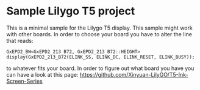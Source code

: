 # Sample Lilygo T5 project

This is a minimal sample for the Lilygo T5 display.  This sample might
work with other boards.  In order to choose your board you have to
alter the line that reads:

`GxEPD2_BW<GxEPD2_213_B72, GxEPD2_213_B72::HEIGHT> display(GxEPD2_213_B72(ELINK_SS, ELINK_DC, ELINK_RESET, ELINK_BUSY));`
	
to whatever fits your board.  In order to figure out what board you
have you can have a look at this page:
https://github.com/Xinyuan-LilyGO/T5-Ink-Screen-Series

